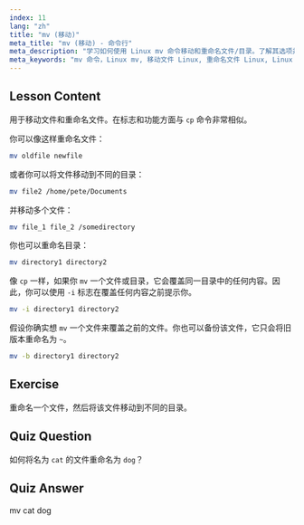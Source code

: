 ```yaml
---
index: 11
lang: "zh"
title: "mv (移动)"
meta_title: "mv (移动) - 命令行"
meta_description: "学习如何使用 Linux mv 命令移动和重命名文件/目录。了解其选项并防止覆盖。开始你的 Linux 之旅！"
meta_keywords: "mv 命令，Linux mv, 移动文件 Linux, 重命名文件 Linux, Linux 教程，初学者，Linux 指南"
---
```


## Lesson Content

用于移动文件和重命名文件。在标志和功能方面与 `cp` 命令非常相似。

你可以像这样重命名文件：

```bash
mv oldfile newfile
```

或者你可以将文件移动到不同的目录：

```bash
mv file2 /home/pete/Documents
```

并移动多个文件：

```bash
mv file_1 file_2 /somedirectory
```

你也可以重命名目录：

```bash
mv directory1 directory2
```

像 `cp` 一样，如果你 `mv` 一个文件或目录，它会覆盖同一目录中的任何内容。因此，你可以使用 `-i` 标志在覆盖任何内容之前提示你。

```bash
mv -i directory1 directory2
```

假设你确实想 `mv` 一个文件来覆盖之前的文件。你也可以备份该文件，它只会将旧版本重命名为 `~`。

```bash
mv -b directory1 directory2
```

## Exercise

重命名一个文件，然后将该文件移动到不同的目录。

## Quiz Question

如何将名为 `cat` 的文件重命名为 `dog`？

## Quiz Answer

mv cat dog
